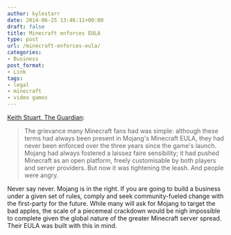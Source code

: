 ```yaml
---
author: kylestarr
date: 2014-06-25 13:46:11+00:00
draft: false
title: Minecraft enforces EULA
type: post
url: /minecraft-enforces-eula/
categories:
- Business
post_format:
- Link
tags:
- legal
- minecraft
- video games
---
```


[Keith Stuart, The Guardian](http://www.theguardian.com/technology/2014/jun/24/minecraft-how-a-change-to-the-rules-is-tearing-the-community-apart):



<blockquote>The grievance many Minecraft fans had was simple: although these terms had always been present in Mojang's Minecraft EULA, they had never been enforced over the three years since the game's launch. Mojang had always fostered a laissez faire sensibility; it had pushed Minecraft as an open platform, freely customisable by both players and server providers. But now it was tightening the leash. And people were angry.</blockquote>


Never say never. Mojang is in the right. If you are going to build a business under a given set of rules, comply and seek community-fueled change with the first-party for the future. While many will ask for Mojang to target the bad apples, the scale of a piecemeal crackdown would be nigh impossible to complete given the global nature of the greater Minecraft server spread. Their EULA was built with this in mind.
